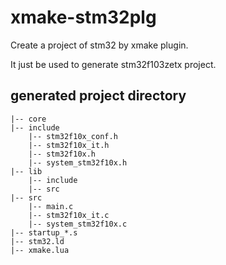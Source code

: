 # xmake-stm32plg
Create a project of stm32 by xmake plugin.

It just be used to generate stm32f103zetx project.

## generated project directory

```
|-- core
|-- include
    |-- stm32f10x_conf.h
    |-- stm32f10x_it.h
    |-- stm32f10x.h
    |-- system_stm32f10x.h
|-- lib
    |-- include
    |-- src
|-- src
    |-- main.c
    |-- stm32f10x_it.c
    |-- system_stm32f10x.c
|-- startup_*.s
|-- stm32.ld
|-- xmake.lua
```